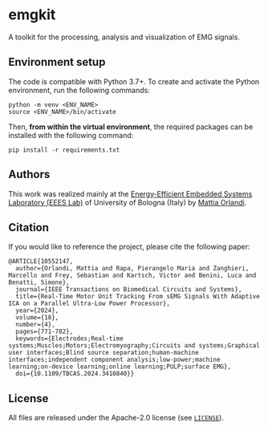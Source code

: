 # emgkit
A toolkit for the processing, analysis and visualization of EMG signals.

## Environment setup
The code is compatible with Python 3.7+. To create and activate the Python environment, run the following commands:
```
python -m venv <ENV_NAME>
source <ENV_NAME>/bin/activate
```

Then, **from within the virtual environment**, the required packages can be installed with the following command:
```
pip install -r requirements.txt
```

## Authors
This work was realized mainly at the [Energy-Efficient Embedded Systems Laboratory (EEES Lab)](https://dei.unibo.it/it/ricerca/laboratori-di-ricerca/eees) 
of University of Bologna (Italy) by [Mattia Orlandi](https://www.unibo.it/sitoweb/mattia.orlandi3/en).

## Citation
If you would like to reference the project, please cite the following paper:
```
@ARTICLE{10552147,
  author={Orlandi, Mattia and Rapa, Pierangelo Maria and Zanghieri, Marcello and Frey, Sebastian and Kartsch, Victor and Benini, Luca and Benatti, Simone},
  journal={IEEE Transactions on Biomedical Circuits and Systems}, 
  title={Real-Time Motor Unit Tracking From sEMG Signals With Adaptive ICA on a Parallel Ultra-Low Power Processor}, 
  year={2024},
  volume={18},
  number={4},
  pages={771-782},
  keywords={Electrodes;Real-time systems;Muscles;Motors;Electromyography;Circuits and systems;Graphical user interfaces;Blind source separation;human-machine interfaces;independent component analysis;low-power;machine learning;on-device learning;online learning;PULP;surface EMG},
  doi={10.1109/TBCAS.2024.3410840}}
```

## License
All files are released under the Apache-2.0 license (see [`LICENSE`](https://github.com/pulp-bio/emgkit/blob/main/LICENSE)).
